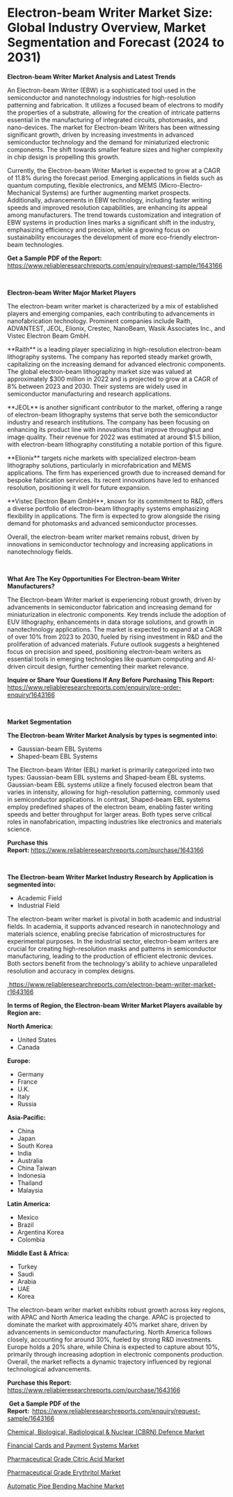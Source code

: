 <p><h1>Electron-beam Writer Market Size: Global Industry Overview, Market Segmentation and Forecast (2024 to 2031)</h1></p><p><strong>Electron-beam Writer Market Analysis and Latest Trends</strong></p>
<p><p>An Electron-beam Writer (EBW) is a sophisticated tool used in the semiconductor and nanotechnology industries for high-resolution patterning and fabrication. It utilizes a focused beam of electrons to modify the properties of a substrate, allowing for the creation of intricate patterns essential in the manufacturing of integrated circuits, photomasks, and nano-devices. The market for Electron-beam Writers has been witnessing significant growth, driven by increasing investments in advanced semiconductor technology and the demand for miniaturized electronic components. The shift towards smaller feature sizes and higher complexity in chip design is propelling this growth.</p><p>Currently, the Electron-beam Writer Market is expected to grow at a CAGR of 11.8% during the forecast period. Emerging applications in fields such as quantum computing, flexible electronics, and MEMS (Micro-Electro-Mechanical Systems) are further augmenting market prospects. Additionally, advancements in EBW technology, including faster writing speeds and improved resolution capabilities, are enhancing its appeal among manufacturers. The trend towards customization and integration of EBW systems in production lines marks a significant shift in the industry, emphasizing efficiency and precision, while a growing focus on sustainability encourages the development of more eco-friendly electron-beam technologies.</p></p>
<p><strong>Get a Sample PDF of the Report:&nbsp;</strong> <a href="https://www.reliableresearchreports.com/enquiry/request-sample/1643166?utm_campaign=8&utm_medium=2&utm_source=Github&utm_content=ia&utm_term=23102024&utm_id=electron-beam-writer">https://www.reliableresearchreports.com/enquiry/request-sample/1643166</a></p>
<p>&nbsp;</p>
<p><strong>Electron-beam Writer Major Market Players</strong></p>
<p><p>The electron-beam writer market is characterized by a mix of established players and emerging companies, each contributing to advancements in nanofabrication technology. Prominent companies include Raith, ADVANTEST, JEOL, Elionix, Crestec, NanoBeam, Wasik Associates Inc., and Vistec Electron Beam GmbH.</p><p>**Raith** is a leading player specializing in high-resolution electron-beam lithography systems. The company has reported steady market growth, capitalizing on the increasing demand for advanced electronic components. The global electron-beam lithography market size was valued at approximately $300 million in 2022 and is projected to grow at a CAGR of 8% between 2023 and 2030. Their systems are widely used in semiconductor manufacturing and research applications.</p><p>**JEOL** is another significant contributor to the market, offering a range of electron-beam lithography systems that serve both the semiconductor industry and research institutions. The company has been focusing on enhancing its product line with innovations that improve throughput and image quality. Their revenue for 2022 was estimated at around $1.5 billion, with electron-beam lithography constituting a notable portion of this figure.</p><p>**Elionix** targets niche markets with specialized electron-beam lithography solutions, particularly in microfabrication and MEMS applications. The firm has experienced growth due to increased demand for bespoke fabrication services. Its recent innovations have led to enhanced resolution, positioning it well for future expansion.</p><p>**Vistec Electron Beam GmbH**, known for its commitment to R&D, offers a diverse portfolio of electron-beam lithography systems emphasizing flexibility in applications. The firm is expected to grow alongside the rising demand for photomasks and advanced semiconductor processes.</p><p>Overall, the electron-beam writer market remains robust, driven by innovations in semiconductor technology and increasing applications in nanotechnology fields.</p></p>
<p>&nbsp;</p>
<p><strong>What Are The Key Opportunities For Electron-beam Writer Manufacturers?</strong></p>
<p><p>The Electron-beam Writer market is experiencing robust growth, driven by advancements in semiconductor fabrication and increasing demand for miniaturization in electronic components. Key trends include the adoption of EUV lithography, enhancements in data storage solutions, and growth in nanotechnology applications. The market is expected to expand at a CAGR of over 10% from 2023 to 2030, fueled by rising investment in R&D and the proliferation of advanced materials. Future outlook suggests a heightened focus on precision and speed, positioning electron-beam writers as essential tools in emerging technologies like quantum computing and AI-driven circuit design, further cementing their market relevance.</p></p>
<p><strong>Inquire or Share Your Questions If Any Before Purchasing This Report:</strong> <a href="https://www.reliableresearchreports.com/enquiry/pre-order-enquiry/1643166?utm_campaign=8&utm_medium=2&utm_source=Github&utm_content=ia&utm_term=23102024&utm_id=electron-beam-writer">https://www.reliableresearchreports.com/enquiry/pre-order-enquiry/1643166</a></p>
<p>&nbsp;</p>
<p><strong>Market Segmentation</strong></p>
<p><strong>The Electron-beam Writer Market Analysis by types is segmented into:</strong></p>
<p><ul><li>Gaussian-beam EBL Systems</li><li>Shaped-beam EBL Systems</li></ul></p>
<p><p>The Electron-beam Writer (EBL) market is primarily categorized into two types: Gaussian-beam EBL systems and Shaped-beam EBL systems. Gaussian-beam EBL systems utilize a finely focused electron beam that varies in intensity, allowing for high-resolution patterning, commonly used in semiconductor applications. In contrast, Shaped-beam EBL systems employ predefined shapes of the electron beam, enabling faster writing speeds and better throughput for larger areas. Both types serve critical roles in nanofabrication, impacting industries like electronics and materials science.</p></p>
<p><strong>Purchase this Report:&nbsp;</strong><a href="https://www.reliableresearchreports.com/purchase/1643166?utm_campaign=8&utm_medium=2&utm_source=Github&utm_content=ia&utm_term=23102024&utm_id=electron-beam-writer">https://www.reliableresearchreports.com/purchase/1643166</a></p>
<p>&nbsp;</p>
<p><strong>The Electron-beam Writer Market Industry Research by Application is segmented into:</strong></p>
<p><ul><li>Academic Field</li><li>Industrial Field</li></ul></p>
<p><p>The electron-beam writer market is pivotal in both academic and industrial fields. In academia, it supports advanced research in nanotechnology and materials science, enabling precise fabrication of microstructures for experimental purposes. In the industrial sector, electron-beam writers are crucial for creating high-resolution masks and patterns in semiconductor manufacturing, leading to the production of efficient electronic devices. Both sectors benefit from the technology's ability to achieve unparalleled resolution and accuracy in complex designs.</p></p>
<p><a href="https://www.reliableresearchreports.com/electron-beam-writer-market-r1643166?utm_campaign=8&utm_medium=2&utm_source=Github&utm_content=ia&utm_term=23102024&utm_id=electron-beam-writer">&nbsp;https://www.reliableresearchreports.com/electron-beam-writer-market-r1643166</a></p>
<p><strong>In terms of Region, the Electron-beam Writer Market Players available by Region are:</strong></p>
<p>
    <p> <strong> North America: </strong>
        <ul>
            <li>United States</li>
            <li>Canada</li>
        </ul>
        </p> 
    <p> <strong> Europe: </strong>
        <ul>
            <li>Germany</li>
            <li>France</li>
            <li>U.K.</li>
            <li>Italy</li>
            <li>Russia</li>
        </ul>
        </p> 
    <p> <strong> Asia-Pacific: </strong>
        <ul>
            <li>China</li>
            <li>Japan</li>
            <li>South Korea</li>
            <li>India</li>
            <li>Australia</li>
            <li>China Taiwan</li>
            <li>Indonesia</li>
            <li>Thailand</li>
            <li>Malaysia</li>
        </ul>
        </p> 
    <p> <strong> Latin America: </strong>
        <ul>
            <li>Mexico</li>
            <li>Brazil</li>
            <li>Argentina Korea</li>
            <li>Colombia</li>
        </ul>
        </p> 
    <p> <strong> Middle East & Africa: </strong>
        <ul>
            <li>Turkey</li>
            <li>Saudi</li>
            <li>Arabia</li>
            <li>UAE</li>
            <li>Korea</li>
        </ul>
    </p>
    </p>
<p><p>The electron-beam writer market exhibits robust growth across key regions, with APAC and North America leading the charge. APAC is projected to dominate the market with approximately 40% market share, driven by advancements in semiconductor manufacturing. North America follows closely, accounting for around 30%, fueled by strong R&D investments. Europe holds a 20% share, while China is expected to capture about 10%, primarily through increasing adoption in electronic components production. Overall, the market reflects a dynamic trajectory influenced by regional technological advancements.</p></p>
<p><strong>Purchase this Report: </strong><a href="https://www.reliableresearchreports.com/purchase/1643166?utm_campaign=8&utm_medium=2&utm_source=Github&utm_content=ia&utm_term=23102024&utm_id=electron-beam-writer">https://www.reliableresearchreports.com/purchase/1643166</a></p>
<p>&nbsp;<strong>Get a Sample PDF of the Report:&nbsp;&nbsp;</strong><a href="https://www.reliableresearchreports.com/enquiry/request-sample/1643166?utm_campaign=8&utm_medium=2&utm_source=Github&utm_content=ia&utm_term=23102024&utm_id=electron-beam-writer">https://www.reliableresearchreports.com/enquiry/request-sample/1643166</a></p>
<p><strong></strong></p>
<p><p><a href="https://www.linkedin.com/pulse/exploring-chemical-biological-radiological-nuclear-cbrn-defence-jooff?utm_campaign=8&utm_medium=2&utm_source=Github&utm_content=ia&utm_term=23102024&utm_id=electron-beam-writer">Chemical, Biological, Radiological & Nuclear (CBRN) Defence Market</a></p><p><a href="https://www.linkedin.com/pulse/pulse-financial-cards-payment-systems-rhythms-change-market-na0ue?utm_campaign=8&utm_medium=2&utm_source=Github&utm_content=ia&utm_term=23102024&utm_id=electron-beam-writer">Financial Cards and Payment Systems Market</a></p><p><a href="https://github.com/MelgarBasny/Market-Research-Report-List-1/blob/main/pharmaceutical-grade-citric-acid-market.md?utm_campaign=8&utm_medium=2&utm_source=Github&utm_content=ia&utm_term=23102024&utm_id=electron-beam-writer">Pharmaceutical Grade Citric Acid Market</a></p><p><a href="https://github.com/darientvns/Market-Research-Report-List-1/blob/main/pharmaceutical-grade-erythritol-market.md?utm_campaign=8&utm_medium=2&utm_source=Github&utm_content=ia&utm_term=23102024&utm_id=electron-beam-writer">Pharmaceutical Grade Erythritol Market</a></p><p><a href="https://issuu.com/reportprime-2/docs/automatic-pipe-bending-machine-mark_3af305e52dda90?utm_campaign=8&utm_medium=2&utm_source=Github&utm_content=ia&utm_term=23102024&utm_id=electron-beam-writer">Automatic Pipe Bending Machine Market</a></p></p>